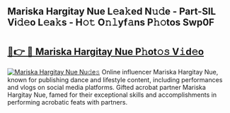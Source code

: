 ## Mariska Hargitay Nue L𝚎a𝚔ed N𝚞𝚍e - Part-SlL Vi𝚍𝚎o L𝚎a𝚔s - H𝚘𝚝 O𝚗𝚕yf𝚊ns P𝚑𝚘tos Swp0F

# <h2><a href="http://kfe0czl.oniu.top/?m=Mariska+Hargitay+Nue">🔗👉 🔴 Mariska Hargitay Nue P𝚑ot𝚘𝚜 V𝚒d𝚎o</a></h2>

[![Mariska Hargitay Nue Nu𝚍e𝚜](https://i.imgur.com/0qMVB7G.gif)](http://kfe0czl.oniu.top/?m=Mariska+Hargitay+Nue)
Online influencer Mariska Hargitay Nue, known for publishing dance and lifestyle content, including performances and vlogs on social media platforms. Gifted acrobat partner Mariska Hargitay Nue, famed for their exceptional skills and accomplishments in performing acrobatic feats with partners.  
